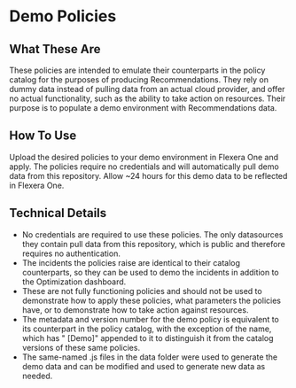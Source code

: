 # Demo Policies

## What These Are

These policies are intended to emulate their counterparts in the policy catalog for the purposes of producing Recommendations. They rely on dummy data instead of pulling data from an actual cloud provider, and offer no actual functionality, such as the ability to take action on resources. Their purpose is to populate a demo environment with Recommendations data.

## How To Use

Upload the desired policies to your demo environment in Flexera One and apply. The policies require no credentials and will automatically pull demo data from this repository. Allow ~24 hours for this demo data to be reflected in Flexera One.

## Technical Details

- No credentials are required to use these policies. The only datasources they contain pull data from this repository, which is public and therefore requires no authentication.
- The incidents the policies raise are identical to their catalog counterparts, so they can be used to demo the incidents in addition to the Optimization dashboard.
- These are not fully functioning policies and should not be used to demonstrate how to apply these policies, what parameters the policies have, or to demonstrate how to take action against resources.
- The metadata and version number for the demo policy is equivalent to its counterpart in the policy catalog, with the exception of the name, which has " [Demo]" appended to it to distinguish it from the catalog versions of these same policies.
- The same-named .js files in the data folder were used to generate the demo data and can be modified and used to generate new data as needed.
